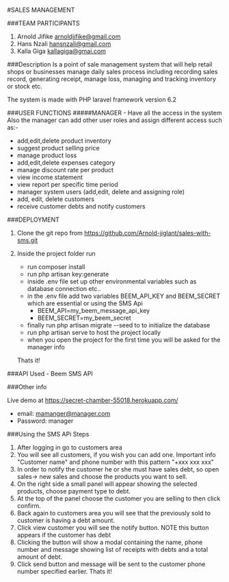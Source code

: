 #SALES MANAGEMENT

###TEAM PARTICIPANTS
1. Arnold Jifike  arnoldjifike@gmail.com
2. Hans Nzali   hansnzali@gmail.com
3. Kalla Giga   kallagiga@gmai.com

###Description
Is a point of sale management system that will help retail shops or businesses manage daily
sales process including recording sales record, generating receipt, manage loss, managing and 
tracking inventory or stock etc.

The system is made with PHP laravel framework version 6.2


###USER FUNCTIONS
#####MANAGER - Have all the access in the system
Also the manager can add other user roles and assign different access such as:-
- add,edit,delete product inventory
- suggest product selling price
- manage product loss
- add,edit,delete expenses category
- manage discount rate per product
- view income statement
- view report per specific time period
- manager system users (add,edit, delete and assigning role)
- add, edit, delete customers
- receive customer debts and notify customers

###DEPLOYMENT
1. Clone the git repo from https://github.com/Arnold-jiglant/sales-with-sms.git
2. Inside the project folder run
    - run composer install
    - run php artisan key:generate
    - inside .env file set up other environmental variables such as database connection etc..
    - in the .env file add two variables BEEM_API_KEY and BEEM_SECRET which are essential or using the SMS Api
        - BEEM_API=my_beem_message_api_key
        - BEEM_SECRET=my_beem_secret
    - finally run php artisan migrate --seed to to initialize the database
    - run php artisan serve to host the project locally
    - when you open the project for the first time you will be asked for the manager info
    
    Thats it!
    
###API Used
    - Beem SMS API
    
###Other info

Live demo at https://secret-chamber-55018.herokuapp.com/
- email: mamanger@manager.com
- Password: manager

###Using the SMS APi Steps
1. After logging in go to customers area
2. You will see all customers, if you wish you can add one. Important info "Customer name" and phone number with this pattern "+xxx xxx xxx"
3. In order to notify the customer he or she must have sales debt, so open sales-> new sales and choose the products you want to sell.
4. On the right side a small panel will appear showing the selected products, choose payment type to debt.
5. At the top of the panel choose the customer you are selling to then click confirm.
6. Back again to customers area you will see that the previously sold to customer is having a debt amount.
7. Click view customer you will see the notify button. NOTE this button appears if the customer has debt
8. Clicking the button will show a modal containing the name, phone number and message showing list of receipts with debts and a total amount of debt.
9. Click send button and message will be sent to the customer phone number specified earlier.
Thats it!


            


